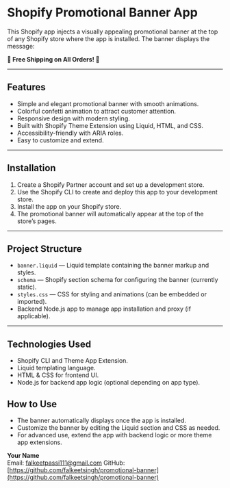 # Shopify Promotional Banner App

This Shopify app injects a visually appealing promotional banner at the top of any Shopify store where the app is installed. The banner displays the message:

**🎉 Free Shipping on All Orders! 🎉**

---

## Features

- Simple and elegant promotional banner with smooth animations.
- Colorful confetti animation to attract customer attention.
- Responsive design with modern styling.
- Built with Shopify Theme Extension using Liquid, HTML, and CSS.
- Accessibility-friendly with ARIA roles.
- Easy to customize and extend.

---

## Installation

1. Create a Shopify Partner account and set up a development store.
2. Use the Shopify CLI to create and deploy this app to your development store.
3. Install the app on your Shopify store.
4. The promotional banner will automatically appear at the top of the store’s pages.

---

## Project Structure

- `banner.liquid` — Liquid template containing the banner markup and styles.
- `schema` — Shopify section schema for configuring the banner (currently static).
- `styles.css` — CSS for styling and animations (can be embedded or imported).
- Backend Node.js app to manage app installation and proxy (if applicable).

---

## Technologies Used

- Shopify CLI and Theme App Extension.
- Liquid templating language.
- HTML & CSS for frontend UI.
- Node.js for backend app logic (optional depending on app type).


## How to Use

- The banner automatically displays once the app is installed.
- Customize the banner by editing the Liquid section and CSS as needed.
- For advanced use, extend the app with backend logic or more theme app extensions.


**Your Name**  
Email: falkeetpassi111@gmail.com 
GitHub: [https://github.com/falkeetsingh/promotional-banner](https://github.com/falkeetsingh/promotional-banner)

